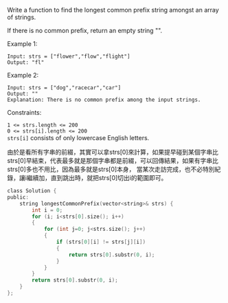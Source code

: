 Write a function to find the longest common prefix string amongst an array of strings.

If there is no common prefix, return an empty string "".

 

Example 1:
```
Input: strs = ["flower","flow","flight"]
Output: "fl"
```
Example 2:
```
Input: strs = ["dog","racecar","car"]
Output: ""
Explanation: There is no common prefix among the input strings.
```
 

Constraints:  

``1 <= strs.length <= 200``  
``0 <= strs[i].length <= 200``  
``strs[i]`` consists of only lowercase English letters.   
  
  
由於是看所有字串的前綴，其實可以拿strs[0]來計算，如果提早碰到某個字串比strs[0]早結束，代表最多就是那個字串都是前綴，可以回傳結果，如果有字串比strs[0]多也不用比，因為最多就是strs[0]本身，
當某次走訪完成，也不必特別紀錄，讓i繼續加，直到跳出時，就把strs[0]切出i的範圍即可。
```c
class Solution {
public:
    string longestCommonPrefix(vector<string>& strs) {
        int i = 0;
        for (i; i<strs[0].size(); i++)
        {
            for (int j=0; j<strs.size(); j++)
            {
                if (strs[0][i] != strs[j][i])
                {
                    return strs[0].substr(0, i);
                }
            }
        }
        return strs[0].substr(0, i);
    }
};
```
